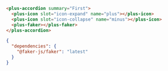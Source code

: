 ```html [template]
<plus-accordion summary="First">
  <plus-icon slot="icon-expand" name="plus"></plus-icon>
  <plus-icon slot="icon-collapse" name="minus"></plus-icon>
  <plus-faker></plus-faker>
</plus-accordion>
```

```json [settings]
{
  "dependencies": {
    "@faker-js/faker": "latest"
  }
}
```
